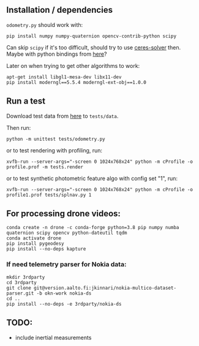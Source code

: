 ## Installation / dependencies

`odometry.py` should work with:
```
pip install numpy numpy-quaternion opencv-contrib-python scipy
```

Can skip `scipy` if it's too difficult, should try to use [ceres-solver](https://anaconda.org/conda-forge/ceres-solver) then.
Maybe with python bindings from [here](https://github.com/Edwinem/ceres_python_bindings)?

Later on when trying to get other algorithms to work:
```
apt-get install libgl1-mesa-dev libx11-dev
pip install moderngl==5.5.4 moderngl-ext-obj==1.0.0
```

## Run a test
Download test data from [here](https://drive.google.com/file/d/1JepyAQa2jZpCBJPfJjeAh53xw33QPLMa/view?usp=sharing) to `tests/data`.

Then run:

```
python -m unittest tests/odometry.py
```

or to test rendering with profiling, run:
```
xvfb-run --server-args="-screen 0 1024x768x24" python -m cProfile -o profile.prof -m tests.render
```

or to test synthetic photometric feature algo with config set "1", run:
```
xvfb-run --server-args="-screen 0 1024x768x24" python -m cProfile -o profile1.prof tests/splnav.py 1
```

## For processing drone videos:
```
conda create -n drone -c conda-forge python=3.8 pip numpy numba quaternion scipy opencv python-dateutil tqdm
conda activate drone
pip install pygeodesy
pip install --no-deps kapture
```

### If need telemetry parser for Nokia data:
```
mkdir 3rdparty
cd 3rdparty
git clone git@version.aalto.fi:jkinnari/nokia-multico-dataset-parser.git -b okn-work nokia-ds
cd ..
pip install --no-deps -e 3rdparty/nokia-ds
```

## TODO:
- include inertial measurements

